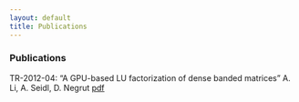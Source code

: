 ```yaml
--- 
layout: default
title: Publications
---
```


### Publications

TR-2012-04: &#8220;A GPU-based LU factorization of dense banded matrices&#8221; A. Li, A. Seidl, D. Negrut [pdf](http://sbel.wisc.edu/documents/TR-2012-04.pdf)

